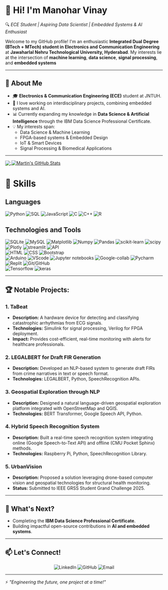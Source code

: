 # 👋 Hi! I'm Manohar Vinay
🔍 *ECE Student | Aspiring Data Scientist | Embedded Systems & AI Enthusiast*  

Welcome to my GitHub profile! I'm an enthusiastic **Integrated Dual Degree (BTech + MTech) student in Electronics and Communication Engineering** at **Jawaharlal Nehru Technological University, Hyderabad**. My interests lie at the intersection of **machine learning**, **data science**, **signal processing**, and **embedded systems**  

---

## 🚀 About Me
- 🎓 **Electronics & Communication Engineering (ECE)** student at JNTUH.  
- 🤖 I love working on interdisciplinary projects, combining embedded systems and AI.  
- 📊 Currently expanding my knowledge in **Data Science & Artificial Intelligence** through the IBM Data Science Professional Certificate.  
- 💡 My interests span:
  - Data Science & Machine Learning
  - FPGA-based systems & Embedded Design
  - IoT & Smart Devices
  - Signal Processing & Biomedical Applications  

---

<a href="https://github.com/vinay124-tech/Manohar-Vinay">
  <img align="center" src="https://github-readme-stats.vercel.app/api/top-langs/?username=vinay124-tech&hide=java,html,tex&title_color=ffffff&text_color=c9cacc&icon_color=2bbc8a&bg_color=1d1f21&langs_count=3" />
</a>
<a href="https://github.com/vinay124-tech/Manohar-Vinay">
  <img align="center" src="https://github-readme-stats.vercel.app/api?username=vinay124-tech&show_icons=true&line_height=27&count_private=true&title_color=ffffff&text_color=c9cacc&icon_color=2bbc8a&bg_color=1d1f21" alt="Martin's GitHub Stats" />
</a>

# 🔧 Skills  

## Languages

<p align="left">
  
  <img src="https://img.shields.io/badge/Python-3776AB?style=for-the-badge&logo=python&logoColor=white" alt="Python" style="cursor: pointer;">
  <img src="https://img.shields.io/badge/SQL-336791?style=for-the-badge&logo=postgresql&logoColor=white" alt="SQL" style="cursor: pointer;">
  <img src="https://img.shields.io/badge/JavaScript-323330?style=for-the-badge&logo=javascript&logoColor=f7df1e" alt="JavaScript" style="cursor: pointer;">
  <img src="https://img.shields.io/badge/c-%2300599C.svg?style=for-the-badge&logo=c&logoColor=white" alt="C" style="cursor: pointer;">
  <img src="https://img.shields.io/badge/c++-%2300599C.svg?style=for-the-badge&logo=c%2B%2B&logoColor=white" alt="C++" style="cursor: pointer;">
  <img src="https://img.shields.io/badge/r-%23276DC3.svg?style=for-the-badge&logo=r&logoColor=white" alt="R" style="cursor: pointer;">
  
</p>

## Technologies and Tools

<p align="left">

<img src="https://img.shields.io/badge/SQLite-003B57?style=for-the-badge&logo=sqlite&logoColor=white" alt="SQLite" style="cursor: pointer;">
<img src="https://img.shields.io/badge/MySQL-4479A1?style=for-the-badge&logo=mysql&logoColor=white" alt="MySQL" style="cursor: pointer;">
<img src="https://img.shields.io/badge/Matplotlib-003B57?style=for-the-badge" alt="Matplotlib" style="cursor: pointer;">
<img src="https://img.shields.io/badge/Numpy-013243?style=for-the-badge" alt="Numpy" style="cursor: pointer;">
<img src="https://img.shields.io/badge/Pandas-150458?style=for-the-badge" alt="Pandas" style="cursor: pointer;">
<img src="https://img.shields.io/badge/scikit--learn-%23F7931E.svg?style=for-the-badge&logo=scikit-learn&logoColor=white)" alt="scikit-learn" style="cursor: pointer;">
<img src="https://img.shields.io/badge/SciPy-%230C55A5.svg?style=for-the-badge&logo=scipy&logoColor=%white" alt="scipy" style="cursor: pointer;">
<img src="https://img.shields.io/badge/Plotly-%233F4F75.svg?style=for-the-badge&logo=plotly&logoColor=white" alt="Plotly" style="cursor: pointer;">
<img src="https://img.shields.io/badge/Streamlit-%23FE4B4B.svg?style=for-the-badge&logo=streamlit&logoColor=white" alt="streamlit" style="cursor: pointer;">
<img src="https://img.shields.io/badge/API-4D9F22?style=for-the-badge" alt="API" style="cursor: pointer;"> 
<br/>
<img src="https://img.shields.io/badge/HTML-E34F26?style=for-the-badge&logo=html5&logoColor=white" alt="HTML" style="cursor: pointer;">
<img src="https://img.shields.io/badge/CSS-1572B6?style=for-the-badge&logo=css3&logoColor=white" alt="CSS" style="cursor: pointer;">
<img src="https://img.shields.io/badge/Bootstrap-563D7C?style=for-the-badge&logo=bootstrap&logoColor=white" alt="Bootstrap" style="cursor: pointer;">
<br/>
<img src="https://img.shields.io/badge/-Arduino-00979D?style=for-the-badge&logo=Arduino&logoColor=white)" alt="Arduino" style="cursor: pointer;">
<img src="https://img.shields.io/badge/Visual%20Studio%20Code-0078d7.svg?style=for-the-badge&logo=visual-studio-code&logoColor=white" alt="VScode" style="cursor: pointer;">
<img src="https://img.shields.io/badge/jupyter-%23FA0F00.svg?style=for-the-badge&logo=jupyter&logoColor=white" alt="Jupyter notebooks" style="cursor: pointer;">
<img src="https://img.shields.io/badge/Google%20Colab-%23F9A825.svg?style=for-the-badge&logo=googlecolab&logoColor=white" alt="Google-collab" style="cursor: pointer;">
<img src="https://img.shields.io/badge/pycharm-143?style=for-the-badge&logo=pycharm&logoColor=black&color=black&labelColor=green)" alt="Pycharm" style="cursor: pointer;">
<img src="https://img.shields.io/badge/Replit-DD1200?style=for-the-badge&logo=Replit&logoColor=white" alt="Replit" style="cursor: pointer;">
<img src="https://img.shields.io/badge/Git/GitHub-F05032?style=for-the-badge&logo=git&logoColor=white" alt="Git/GitHub" style="cursor: pointer;">
<br/>
<img src="https://img.shields.io/badge/TensorFlow-%23FF6F00.svg?style=for-the-badge&logo=TensorFlow&logoColor=white" alt="Tensorflow" style="cursor: pointer;">
<img src="https://img.shields.io/badge/Keras-%23D00000.svg?style=for-the-badge&logo=Keras&logoColor=white" alt="keras" style="cursor: pointer;">
<!--  <img src="https://img.shields.io/badge/Git/GitHub-F05032?style=for-the-badge&logo=git&logoColor=white" alt="Powerbi" style="cursor: pointer;"> -->

</p>

---

## 🏆 Notable Projects:
### 1. **TaBeat**
- **Description:** A hardware device for detecting and classifying catastrophic arrhythmias from ECG signals.
- **Technologies:** Simulink for signal processing, Verilog for FPGA deployment.
- **Impact:** Provides cost-efficient, real-time monitoring with alerts for healthcare professionals.

### 2. **LEGALBERT for Draft FIR Generation**
- **Description:** Developed an NLP-based system to generate draft FIRs from crime narratives in text or speech format.
- **Technologies:** LEGALBERT, Python, SpeechRecognition APIs.

### 3. **Geospatial Exploration through NLP**
- **Description:** Designed a natural language-driven geospatial exploration platform integrated with OpenStreetMap and QGIS.
- **Technologies:** BERT Transformer, Google Speech API, Python.

### 4. **Hybrid Speech Recognition System**
- **Description:** Built a real-time speech recognition system integrating online (Google Speech-to-Text API) and offline (CMU Pocket Sphinx) methods.
- **Technologies:** Raspberry Pi, Python, SpeechRecognition Library.

### 5. **UrbanVision**
- **Description:** Proposed a solution leveraging drone-based computer vision and geospatial technologies for structural health monitoring.
- **Status:** Submitted to IEEE GRSS Student Grand Challenge 2025.


---

## 🌱 What's Next?  
- Completing the **IBM Data Science Professional Certificate**.  
- Building impactful open-source contributions in **AI and embedded systems**.

---

## 📫 Let's Connect!  

<p align="center">
  <a href="https://www.linkedin.com/in/manoharvinay/" target="_blank" style="text-decoration:none;">
  <img src="https://img.shields.io/badge/LinkedIn-0077B5?style=for-the-badge&logo=linkedin&logoColor=white" alt="LinkedIn">
  </a>
  <a href="https://github.com/vinay124-tech/Manohar-Vinay" target="_blank" style="text-decoration:none;">
  <img src="https://img.shields.io/badge/GitHub-181717?style=for-the-badge&logo=github" alt="GitHub">
  </a>
  <a href="mailto:manoharvinay9009@gmail.com" style="text-decoration:none;">
  <img src="https://img.shields.io/badge/Gmail-D14836?style=for-the-badge&logo=gmail&logoColor=white" alt="Email">
  </a>
</p>

---

⚡ *"Engineering the future, one project at a time!"*

